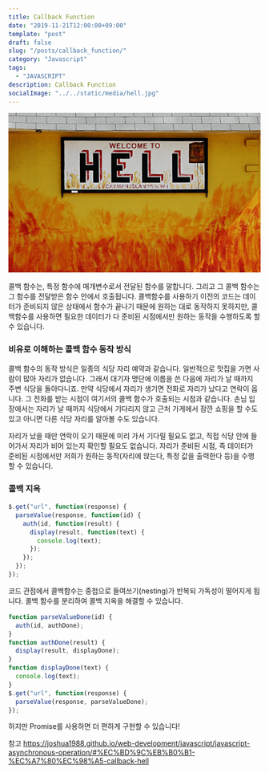 ```yaml
---
title: Callback Function
date: "2019-11-21T12:00:00+09:00"
template: "post"
draft: false
slug: "/posts/callback_function/"
category: "Javascript"
tags:
  - "JAVASCRIPT"
description: Callback Function
socialImage: "../../static/media/hell.jpg"
---
```


<img src="../../static/media/hell.jpg">

콜백 함수는, 특정 함수에 매개변수로서 전달된 함수를 말합니다.
그리고 그 콜백 함수는 그 함수를 전달받은 함수 안에서 호출됩니다.
콜백함수를 사용하기 이전의 코드는 데이터가 준비되지 않은 상태에서 함수가 끝나기 때문에 원하는 대로 동작하지 못하지만, 콜백함수를 사용하면 필요한 데이터가 다 준비된 시점에서만 원하는 동작을 수행하도록 할 수 있습니다.

### 비유로 이해하는 콜백 함수 동작 방식

콜백 함수의 동작 방식은 일종의 식당 자리 예약과 같습니다. 일반적으로 맛집을 가면 사람이 많아 자리가 없습니다. 그래서 대기자 명단에 이름을 쓴 다음에 자리가 날 때까지 주변 식당을 돌아다니죠. 만약 식당에서 자리가 생기면 전화로 자리가 났다고 연락이 옵니다. 그 전화를 받는 시점이 여기서의 콜백 함수가 호출되는 시점과 같습니다. 손님 입장에서는 자리가 날 때까지 식당에서 기다리지 않고 근처 가게에서 잠깐 쇼핑을 할 수도 있고 아니면 다른 식당 자리를 알아볼 수도 있습니다.

자리가 났을 때만 연락이 오기 때문에 미리 가서 기다릴 필요도 없고, 직접 식당 안에 들어가서 자리가 비어 있는지 확인할 필요도 없습니다. 자리가 준비된 시점, 즉 데이터가 준비된 시점에서만 저희가 원하는 동작(자리에 앉는다, 특정 값을 출력한다 등)을 수행할 수 있습니다.

### 콜백 지옥

```js
$.get("url", function(response) {
  parseValue(response, function(id) {
    auth(id, function(result) {
      display(result, function(text) {
        console.log(text);
      });
    });
  });
});
```

코드 관점에서 콜백함수는 중첩으로 들여쓰기(nesting)가 반복되 가독성이 떨어지게 됩니다. 콜백 함수를 분리하여 콜백 지옥을 해결할 수 있습니다.

```js
function parseValueDone(id) {
  auth(id, authDone);
}
function authDone(result) {
  display(result, displayDone);
}
function displayDone(text) {
  console.log(text);
}
$.get("url", function(response) {
  parseValue(response, parseValueDone);
});
```

하지만 Promise를 사용하면 더 편하게 구현할 수 있습니다!

참고
https://joshua1988.github.io/web-development/javascript/javascript-asynchronous-operation/#%EC%BD%9C%EB%B0%B1-%EC%A7%80%EC%98%A5-callback-hell
